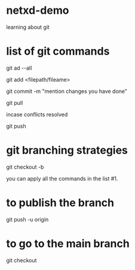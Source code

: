 # netxd-demo
learning about git

# list of git commands
   git ad --all
  <!-- (it will include all the files present ) -->
  git add <filepath/fileame>

  git commit -m "mention changes you have done"
  
  git pull

  incase conflicts resolved

  git push
# git branching strategies
 git checkout -b <branch name>
  
  you can apply all the commands in the list #1.
# to publish the branch
 git push -u origin <branch name>

 # to go to the main branch
  git checkout <branchname>
  

